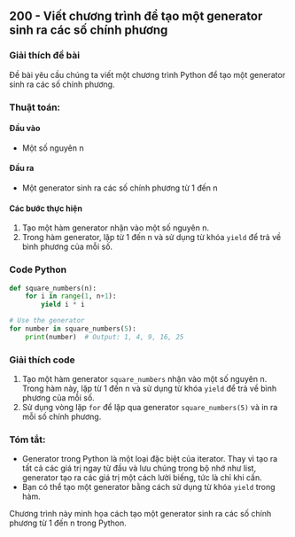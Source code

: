 ## 200 - Viết chương trình để tạo một generator sinh ra các số chính phương

### Giải thích đề bài

Đề bài yêu cầu chúng ta viết một chương trình Python để tạo một generator sinh ra các số chính phương.

### Thuật toán:

#### Đầu vào

- Một số nguyên n

#### Đầu ra

- Một generator sinh ra các số chính phương từ 1 đến n

#### Các bước thực hiện

1. Tạo một hàm generator nhận vào một số nguyên n.
2. Trong hàm generator, lặp từ 1 đến n và sử dụng từ khóa `yield` để trả về bình phương của mỗi số.

### Code Python

```python
def square_numbers(n):
    for i in range(1, n+1):
        yield i * i

# Use the generator
for number in square_numbers(5):
    print(number)  # Output: 1, 4, 9, 16, 25
```

### Giải thích code

1. Tạo một hàm generator `square_numbers` nhận vào một số nguyên n. Trong hàm này, lặp từ 1 đến n và sử dụng từ khóa `yield` để trả về bình phương của mỗi số.
2. Sử dụng vòng lặp `for` để lặp qua generator `square_numbers(5)` và in ra mỗi số chính phương.

### Tóm tắt:

- Generator trong Python là một loại đặc biệt của iterator. Thay vì tạo ra tất cả các giá trị ngay từ đầu và lưu chúng trong bộ nhớ như list, generator tạo ra các giá trị một cách lười biếng, tức là chỉ khi cần.
- Bạn có thể tạo một generator bằng cách sử dụng từ khóa `yield` trong hàm.

Chương trình này minh họa cách tạo một generator sinh ra các số chính phương từ 1 đến n trong Python.
